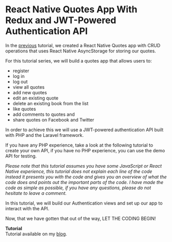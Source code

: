 # React Native Quotes App With Redux and JWT-Powered Authentication API

In the <a href="https://medium.com/@mosesesan/tutorial-react-native-redux-with-crud-operations-cdb449538886">previous</a> tutorial, we created a React Native Quotes app with CRUD operations that uses React Native AsyncStorage for storing our quotes.

For this tutorial series, we will build a quotes app that allows users to:

* register
* log in
* log out
* view all quotes
* add new quotes
* edit an existing quote
* delete an existing book from the list
* like quotes
* add comments to quotes and
* share quotes on Facebook and Twitter

In order to achieve this we will use a JWT-powered authentication API built with PHP and the Laravel framework.

If you have any PHP experience, take a look at the following tutorial to create your own API, if you have no PHP experience, you can use the demo API for testing.

*Please note that this tutorial assumes you have some JavaScript or React Native experience, this tutorial does not explain each line of the code instead it presents you with the code and gives you an overview of what the code does and points out the important parts of the code. I have made the code as simple as possible, if you have any questions, please do not hesitate to leave a comment.*

In this tutorial, we will build our Authentication views and set up our app to interact with the API.

Now, that we have gotten that out of the way, LET THE CODING BEGIN!

**Tutorial** <br/>
Tutorial available on my <a href="https://medium.com/@mosesesan/tutorial-react-native-app-with-redux-and-jwt-powered-authentication-api-e93202631e10" target="_blank">blog</a>.
